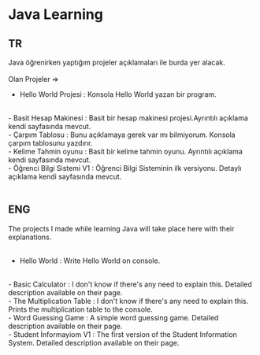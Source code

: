 # Java Learning

## TR 
Java öğrenirken yaptığım projeler açıklamaları ile burda yer alacak.
</br>
</br>
Olan Projeler => 
- Hello World Projesi : Konsola Hello World yazan bir program.
</br>
- Basit Hesap Makinesi : Basit bir hesap makinesi projesi.Ayrıntılı açıklama kendi sayfasında mevcut.
</br>
- Çarpım Tablosu : Bunu açıklamaya gerek var mı bilmiyorum. Konsola çarpım tablosunu yazdırır.
</br>
- Kelime Tahmin oyunu : Basit bir kelime tahmin oyunu. Ayrıntılı açıklama kendi sayfasında mevcut.
</br>
- Öğrenci Bilgi Sistemi V1 : Öğrenci Bilgi Sisteminin ilk versiyonu. Detaylı açıklama kendi sayfasında mevcut.
</br>
</br>

## ENG
The projects I made while learning Java will take place here with their explanations.
</br>
</br>
- Hello World : Write Hello World on console.
</br>
- Basic Calculator : I don't know if there's any need to explain this. Detailed description available on their page.
</br>
- The Multiplication Table : I don't know if there's any need to explain this. Prints the multiplication table to the console.
</br>
- Word Guessing Game : A simple word guessing game. Detailed description available on their page.
</br>
- Student İnformayiom V1 : The first version of the Student Information System. Detailed description available on their page.
